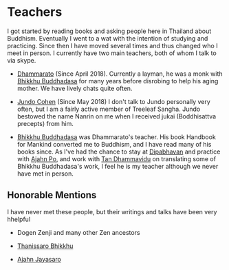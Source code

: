# Teachers

I got started by reading books and asking people here in Thailand about Buddhism. Eventually I went to a wat with the intention of studying and practicing. Since then I have moved several times and thus changed who I meet in person. I currently have two main teachers, both of whom I talk to via skype.

* [Dhammarato](https://www.youtube.com/channel/UCjxg5GJFsRqnS-YLTzyrjLQ) (Since April 2018). Currently a layman, he was a monk with [Bhikkhu Buddhadasa](https://www.bia.or.th) for many years before disrobing to help his aging mother. We have lively chats quite often.

* [Jundo Cohen](treeleaf.org) (Since May 2018) I don't talk to Jundo personally very often, but I am a fairly active member of Treeleaf Sangha. Jundo bestowed the name Nanrin on me when I received jukai (Boddhisattva precepts) from him.

* [Bhikkhu Buddhadasa](https://www.bia.or.th) was Dhammarato's teacher. His book Handbook for Mankind converted me to Buddhism, and I have read many of his books since. As I've had the chance to stay at [Dipabhavan](https://www.dipabhavan.org/) and practice with [Ajahn Po](https://th.wikipedia.org/wiki/%E0%B8%9E%E0%B8%A3%E0%B8%B0%E0%B8%A0%E0%B8%B2%E0%B8%A7%E0%B8%99%E0%B8%B2%E0%B9%82%E0%B8%9E%E0%B8%98%E0%B8%B4%E0%B8%84%E0%B8%B8%E0%B8%93_(%E0%B9%82%E0%B8%9E%E0%B8%98%E0%B8%B4%E0%B9%8C_%E0%B8%88%E0%B8%99%E0%B8%BA%E0%B8%97%E0%B8%AA%E0%B9%82%E0%B8%A3)), and work with [Tan Dhammavidu](http://dhammavidu.com/DV/Tan_Dhammavidu.html) on translating some of Bhikkhu Buddhadasa's work, I feel he is my teacher although we never have met in person.

## Honorable Mentions

I have never met these people, but their writings and talks have been very hhelpful

* Dogen Zenji and many other Zen ancestors

* [Thanissaro Bhikkhu](dhammatalks.org)

* [Ajahn Jayasaro](https://www.jayasaro.panyaprateep.org/) 


